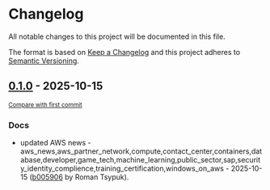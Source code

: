 # Changelog

All notable changes to this project will be documented in this file.

The format is based on [Keep a Changelog](http://keepachangelog.com/en/1.0.0/)
and this project adheres to [Semantic Versioning](http://semver.org/spec/v2.0.0.html).

<!-- insertion marker -->
## [0.1.0](https://github.com/tsypuk/aws-news/releases/tag/ver-2025-10-150.1.0) - 2025-10-15

<small>[Compare with first commit](https://github.com/tsypuk/aws-news/compare/ba4f7109e075deb5610e68b86025ddd1bbe259f0...ver-2025-10-15)</small>

### Docs

- updated AWS news - aws_news,aws_partner_network,compute,contact_center,containers,database,developer,game_tech,machine_learning,public_sector,sap,security_identity_complience,training_certification,windows_on_aws - 2025-10-15 ([b005906](https://github.com/tsypuk/aws-news/commit/b005906d62b2fa6d8e9fe22ab4a669229ae967e6) by Roman Tsypuk).

